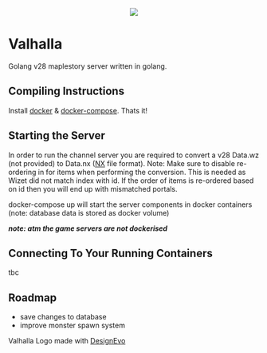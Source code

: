 <p align="center">
  <img src="https://i.imgur.com/mo4tfJF.png"/>
</p>

# Valhalla
Golang v28 maplestory server written in golang. 

## Compiling Instructions
Install [docker](https://docs.docker.com/install/) & [docker-compose](https://docs.docker.com/compose/install/). Thats it!

## Starting the Server

In order to run the channel server you are required to convert a v28 Data.wz (not provided) to Data.nx ([NX](https://nxformat.github.io/) file format). Note: Make sure to disable re-ordering in for items when performing the conversion. This is needed as Wizet did not match index with id. If the order of items is re-ordered based on id then you will end up with mismatched portals.

docker-compose up will start the server components in docker containers (note: database data is stored as docker volume)

***note: atm the game servers are not dockerised***

## Connecting To Your Running Containers
tbc
## Roadmap
* save changes to database
* improve monster spawn system

<div>Valhalla Logo made with <a href="https://
www.designevo.com/" title="Free Online Logo Maker">DesignEvo</a></div>
